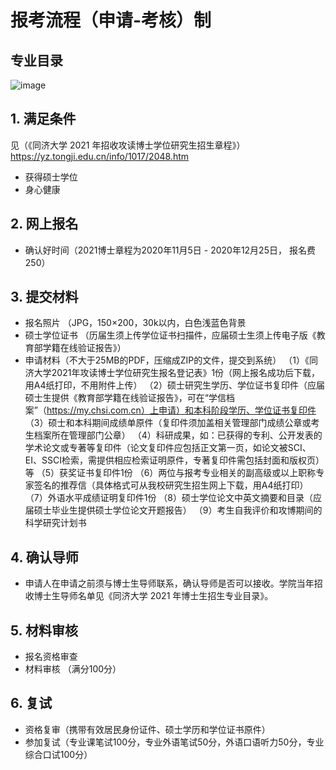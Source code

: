 # 报考流程（申请-考核）制

## 专业目录
![image](https://user-images.githubusercontent.com/71109255/120766909-4377a400-c54d-11eb-8cd3-5aedde6f97b6.png)

## 1. 满足条件 
见（《同济大学 2021 年招收攻读博士学位研究生招生章程》）
https://yz.tongji.edu.cn/info/1017/2048.htm
- 获得硕士学位
- 身心健康

## 2. 网上报名
- 确认好时间（2021博士章程为2020年11月5日 - 2020年12月25日， 报名费250）

## 3. 提交材料
- 报名照片 （JPG，150×200，30k以内，白色浅蓝色背景
- 硕士学位证书 （历届生须上传学位证书扫描件，应届硕士生须上传电子版《教育部学籍在线验证报告》）
- 申请材料（不大于25MB的PDF，压缩成ZIP的文件，提交到系统）
（1）《同济大学2021年攻读博士学位研究生报名登记表》1份（网上报名成功后下载，用A4纸打印，不用附件上传）
（2）硕士研究生学历、学位证书复印件（应届硕士生提供《教育部学籍在线验证报告》，可在“学信档案”（https://my.chsi.com.cn）上申请）和本科阶段学历、学位证书复印件
（3）硕士和本科期间成绩单原件（复印件须加盖相关管理部门成绩公章或考生档案所在管理部门公章）
（4）科研成果，如：已获得的专利、公开发表的学术论文或专著等复印件（论文复印件应包括正文第一页，如论文被SCI、EI、SSCI检索，需提供相应检索证明原件，专著复印件需包括封面和版权页）等
（5）获奖证书复印件1份
（6）两位与报考专业相关的副高级或以上职称专家签名的推荐信（具体格式可从我校研究生招生网上下载，用A4纸打印）
（7）外语水平成绩证明复印件1份
（8）硕士学位论文中英文摘要和目录（应届硕士毕业生提供硕士学位论文开题报告）
（9）考生自我评价和攻博期间的科学研究计划书

## 4. 确认导师
- 申请人在申请之前须与博士生导师联系，确认导师是否可以接收。学院当年招收博士生导师名单见《同济大学 2021 年博士生招生专业目录》。

## 5. 材料审核
- 报名资格审查
- 材料审核 （满分100分）

## 6. 复试
- 资格复审（携带有效居民身份证件、硕士学历和学位证书原件）
- 参加复试（专业课笔试100分，专业外语笔试50分，外语口语听力50分，专业综合口试100分）

